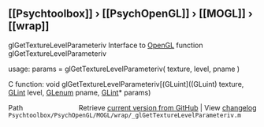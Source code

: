 ## [[Psychtoolbox]] &#8250; [[PsychOpenGL]] &#8250; [[MOGL]] &#8250; [[wrap]]

glGetTextureLevelParameteriv  Interface to [OpenGL](OpenGL) function glGetTextureLevelParameteriv  
  
usage:  params = glGetTextureLevelParameteriv( texture, level, pname )  
  
C function:  void glGetTextureLevelParameteriv[(GLuint]((GLuint) texture, [GLint](GLint) level, [GLenum](GLenum) pname, [GLint](GLint)\* params)  




<div class="code_header" style="text-align:right;">
  <span style="float:left;">Path&nbsp;&nbsp;</span> <span class="counter">Retrieve <a href=
  "https://raw.github.com/Psychtoolbox-3/Psychtoolbox-3/beta/Psychtoolbox/PsychOpenGL/MOGL/wrap/_glGetTextureLevelParameteriv.m">current version from GitHub</a> | View <a href=
  "https://github.com/Psychtoolbox-3/Psychtoolbox-3/commits/beta/Psychtoolbox/PsychOpenGL/MOGL/wrap/_glGetTextureLevelParameteriv.m">changelog</a></span>
</div>
<div class="code">
  <code>Psychtoolbox/PsychOpenGL/MOGL/wrap/_glGetTextureLevelParameteriv.m</code>
</div>

